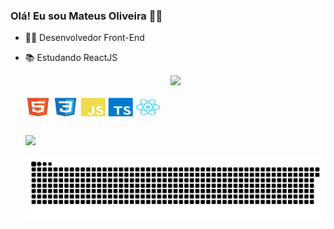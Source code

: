 ### Olá! Eu sou Mateus Oliveira 👋😄

- 👨‍💻 Desenvolvedor Front-End
- 📚 Estudando ReactJS

  <div align='center'>  
    <img height="150em" src="https://github-readme-stats.vercel.app/api/top-langs/?username=Matt0212-dev&layout=compact&langs_count=7&theme=github_dark"/>
  </div>

  <div style="display: inline_block"><br>  
    <img align="center" alt="HTML" height="30" width="40" src="https://raw.githubusercontent.com/devicons/devicon/master/icons/html5/html5-original.svg">
    <img align="center" alt="CSS" height="30" width="40" src="https://raw.githubusercontent.com/devicons/devicon/master/icons/css3/css3-original.svg">
    <img align="center" alt="Js" height="30" width="40" src="https://raw.githubusercontent.com/devicons/devicon/master/icons/javascript/javascript-plain.svg">
    <img align="center" alt="Rafa-Ts" height="30" width="40" src="https://raw.githubusercontent.com/devicons/devicon/master/icons/typescript/typescript-plain.svg">
    <img align="center" alt="Rafa-React" height="30" width="40" src="https://raw.githubusercontent.com/devicons/devicon/master/icons/react/react-original.svg">
  </div>
  
  ##
  
  <div> 
  <a href="https://www.linkedin.com/in/mateus-oliveira-29326a21a" target="blank"><img src="https://img.shields.io/badge/-LinkedIn-%230077B5?style=for-the-badge&logo=linkedin&logoColor=white" target="_blank"></a> 
  </div>
  
  ![Snake animation](https://github.com/Matt0212-dev/Matt0212-dev/blob/output/github-contribution-grid-snake.svg)
  


